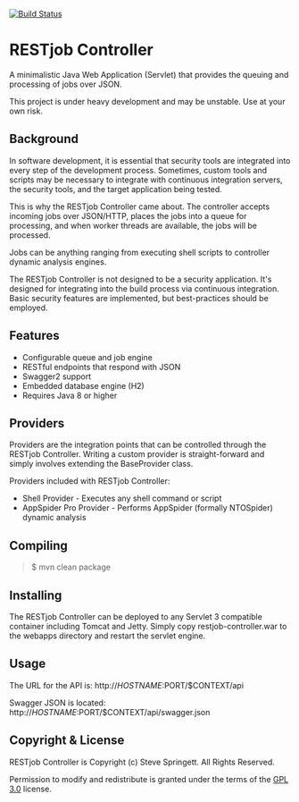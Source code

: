 [![Build Status](https://travis-ci.org/stevespringett/restjob-controller.svg?branch=master)](https://travis-ci.org/stevespringett/restjob-controller)

RESTjob Controller
=====================================

A minimalistic Java Web Application (Servlet) that provides the queuing and processing of jobs over JSON.

This project is under heavy development and may be unstable. Use at your own risk.

Background
-------------------

In software development, it is essential that security tools are integrated into every step of the
development process. Sometimes, custom tools and scripts may be necessary to integrate with continuous
integration servers, the security tools, and the target application being tested.

This is why the RESTjob Controller came about. The controller accepts incoming jobs over JSON/HTTP,
places the jobs into a queue for processing, and when worker threads are available, the jobs will
be processed.

Jobs can be anything ranging from executing shell scripts to controller dynamic analysis engines.

The RESTjob Controller is not designed to be a security application. It's designed for integrating into
the build process via continuous integration. Basic security features are implemented, but best-practices
should be employed.

Features
-------------------

* Configurable queue and job engine
* RESTful endpoints that respond with JSON
* Swagger2 support
* Embedded database engine (H2)
* Requires Java 8 or higher

Providers
-------------------

Providers are the integration points that can be controlled through the RESTjob Controller. Writing
a custom provider is straight-forward and simply involves extending the BaseProvider class.

Providers included with RESTjob Controller:

* Shell Provider - Executes any shell command or script
* AppSpider Pro Provider - Performs AppSpider (formally NTOSpider) dynamic analysis

Compiling
-------------------

> $ mvn clean package

Installing
-------------------

The RESTjob Controller can be deployed to any Servlet 3 compatible container including Tomcat and Jetty.
Simply copy restjob-controller.war to the webapps directory and restart the servlet engine.

Usage
-------------------

The URL for the API is: http://$HOSTNAME:$PORT/$CONTEXT/api

Swagger JSON is located: http://$HOSTNAME:$PORT/$CONTEXT/api/swagger.json

Copyright & License
-------------------

RESTjob Controller is Copyright (c) Steve Springett. All Rights Reserved.

Permission to modify and redistribute is granted under the terms of the [GPL 3.0] license.

  [GPL 3.0]: http://www.gnu.org/licenses/gpl-3.0.txt
